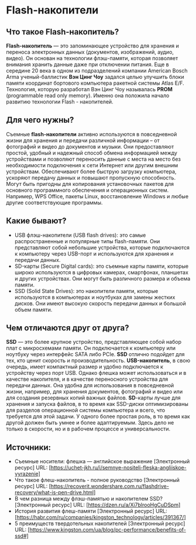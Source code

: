 # Flash-накопители

## Что такое Flash-накопитель?

**Flash-накопитель** — это запоминающее устройство
для хранения и переноса электронных данных
(документов, изображений, аудио, видео).
Он основан на технологии флэш-памяти,
которая позволяет внимания хранить данные даже при отключении питания.
Еще в середине 20 века
в одном из подразделений компании American Bosch Arma
ученый-баллистик **Вэн Цинг Чоу** задался целью улучшить
блоки памяти координат бортового компьютера ракетной системы Atlas E/F.
Технология, которую разработал Вэн Цинг Чоу
называлась **PROM** (programmable read only memory).
Именно она положила начало развитию технологии Flash - накопителей.

## Для чего нужны?

Съемные **flash-накопители** активно используются в повседневной жизни
для хранения и передачи различной информации – от фотографий и видео
до документов и музыки. 
Они предоставляют простой,
удобный и надежный способ обмена информацией между устройствами
и позволяют переносить данные с места на место без необходимости подключения
к сети Интернет или другим внешним устройствам.
Обеспечивают более быструю загрузку компьютера,
ускоряют передачу данных и повышают пропускную способность.
Могут быть пригодны для копирования установочных пакетов 
для основного программного обеспечения и операционных систем. 
Например, WPS Office, пакеты Linux, 
восстановление Windows и любые другие соответствующие программы.

## Какие бывают?

- USB флэш-накопители (USB flash drives): 
это самые распространенные и популярные типы flash-памяти.
Они представляют собой небольшие устройства,
которые подключаются к компьютеру через USB-порт
и используются для хранения и передачи данных.
- SD-карты (Secure Digital cards):
это съемные карты памяти,
которые широко используются в цифровых камерах,
смартфонах, планшетах и других устройствах.
Они могут быть различного размера и объема памяти.
- SSD (Solid State Drives): это накопители памяти,
которые используются в компьютерах и ноутбуках
для замены жестких дисков.
Они имеют высокую скорость передачи данных и большой объем памяти.

## Чем отличаются друг от друга?

**SSD** — это более крупное устройство,
представляющее собой набор плат с микросхемами памяти.
Он подключается к компьютеру или ноутбуку через интерфейс SATA либо PCIe.
**SSD** отлично подойдет для тех, кто ценит скорость и производительность.
**USB-накопитель**, в свою очередь,
имеет компактный размер и удобно подключается к устройству через порт USB.
Однако флешка может использоваться и в качестве накопителя,
и в качестве переносного устройства для передачи данных.
Она удобна для использования в повседневной жизни,
например, для хранения документов,
фотографий и видео или для создания резервных копий важных файлов.
**SD**-карты лучше для хранения и запуска файлов,
в то время как SSD-диски оптимизированы для разделов
операционной системы компьютера и всего,
что требуется для этой задачи.
У одного более простая роль,
в то время как другой должен быть умнее и более адаптируемым.
Здесь дело не только в скорости, но и в рабочем процессе и универсальности.

## Источники:

- Съемные носители: флешка — английское выражение
[Электронный ресурс] URL:
[https://uchet-jkh.ru/i/semnye-nositeli-fleska-angliiskoe-vyrazenie]
- Что такое флеш-накопитель - полное руководство
[Электронный ресурс] URL:
[https://recoverit.wondershare.com.ru/flashdrive-recovery/what-is-pen-drive.html]
- В чем разница между флэш-памятью и накопителем SSD?
[Электронный ресурс] URL:
[https://dzen.ru/a/Xi7blrooHgCuDSpm]
- История развития флеш-памяти
[Электронный ресурс] URL:
[https://habr.com/ru/companies/kingston_technology/articles/391367/]
- 5 преимуществ твердотельных накопителей
[Электронный ресурс] URL:
[https://www.kingston.com/ua/blog/pc-performance/benefits-of-ssd#]
